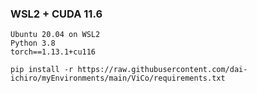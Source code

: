 
### WSL2 + CUDA 11.6
~~~
Ubuntu 20.04 on WSL2
Python 3.8
torch==1.13.1+cu116
~~~

~~~
pip install -r https://raw.githubusercontent.com/dai-ichiro/myEnvironments/main/ViCo/requirements.txt
~~~
